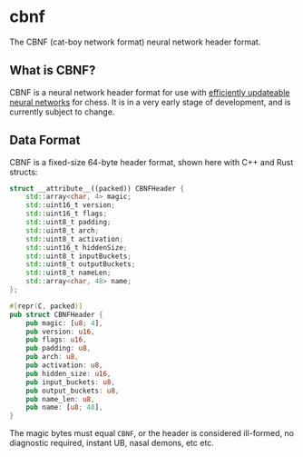 # cbnf
The CBNF (cat-boy network format) neural network header format.

## What is CBNF?

CBNF is a neural network header format for use with [efficiently updateable neural networks]() for chess. It is in a very early stage of development, and is currently subject to change.

## Data Format

CBNF is a fixed-size 64-byte header format, shown here with C++ and Rust structs:

```cpp
struct __attribute__((packed)) CBNFHeader {
    std::array<char, 4> magic;
    std::uint16_t version;
    std::uint16_t flags;
    std::uint8_t padding;
    std::uint8_t arch;
    std::uint8_t activation;
    std::uint16_t hiddenSize;
    std::uint8_t inputBuckets;
    std::uint8_t outputBuckets;
    std::uint8_t nameLen;
    std::array<char, 48> name;
};
```

```rust
#[repr(C, packed)]
pub struct CBNFHeader {
    pub magic: [u8; 4],
    pub version: u16,
    pub flags: u16,
    pub padding: u8,
    pub arch: u8,
    pub activation: u8,
    pub hidden_size: u16,
    pub input_buckets: u8,
    pub output_buckets: u8,
    pub name_len: u8,
    pub name: [u8; 48],
}
```

The magic bytes must equal `CBNF`, or the header is considered ill-formed, no diagnostic required, instant UB, nasal demons, etc etc.
